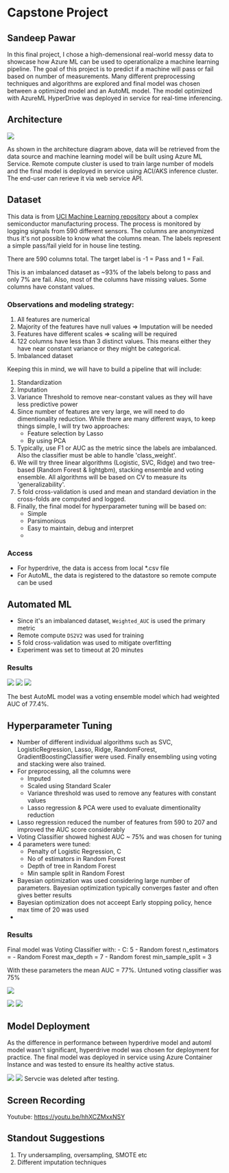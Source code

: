 
# Capstone Project
## Sandeep Pawar

In this final project, I chose a high-demensional real-world messy data to showcase how Azure ML can be used to operationalize a machine learning pipeline. The goal of this project is to predict if a machine will pass or fail based on number of measurements. Many different preprocessing techniques and algorithms are explored and final model was chosen between a optimized model and an AutoML model. The model optimized with AzureML HyperDrive was deployed in service for real-time inferencing. 
 
## Architecture 

![](https://docs.microsoft.com/en-us/azure/architecture/browse/thumbs/information-discovery-with-deep-learning-and-nlp.png)

As shown in the architecture diagram above, data will be retrieved from the data source and machine learning model will be built using Azure ML Service. Remote compute cluster is used to train large number of models and the final model is deployed in service using ACI/AKS inference cluster. The end-user can rerieve it via web service API. 

## Dataset

This data is from [UCI Machine Learning repository](https://archive.ics.uci.edu/ml/datasets/SECOM) about a complex semiconductor manufacturing process. The process is monitored by logging signals from 590 different sensors. The columns are anonymized thus it's not possible to know what the columns mean. The labels represent a simple pass/fail yield for in house line testing. 

There are 590 columns total. The target label is -1 = Pass and 1 = Fail. 

This is an imbalanced dataset as ~93% of the labels belong to pass and only 7% are fail. Also, most of the columns have missing values. Some columns have constant values. 

### Observations and modeling strategy:

1. All features are numerical
2. Majority of the features have null values => Imputation will be needed
3. Features have different scales => scaling will be required
4. 122 columns have less than 3 distinct values. This means either they have near constant variance or they might be categorical.  
5. Imbalanced dataset


Keeping this in mind, we will have to build a pipeline that will include:
1. Standardization
2. Imputation
3. Variance Threshold to remove near-constant values as they will have less predictive power
4. Since number of features are very large, we will need to do dimentionality reduction. While there are many different ways, to keep things simple, I will try two approaches:
    - Feature selection by Lasso
    - By using PCA
5. Typically, use F1 or AUC as the metric since the labels are imbalanced. Also the classifier must be able to handle 'class_weight'.
6. We will try three linear algorithms (Logistic, SVC, Ridge) and two tree-based (Random Forest & lightgbm), stacking ensemble and voting ensemble. All algorithms will be based on CV to measure its 'generalizability'.
7. 5 fold cross-validation is used and mean and standard deviation in the cross-folds are computed and logged.
7. Finally, the final model for hyperparameter tuning will be based on:
    - Simple
    - Parsimonious
    - Easy to maintain, debug and interpret
    - 

### Access
- For hyperdrive, the data is access from local *.csv file
- For AutoML, the data is registered to the datastore so remote compute can be used

## Automated ML
- Since it's an imbalanced dataset, `Weighted_AUC` is used the primary metric
- Remote compute `DS2V2` was used for training
- 5 fold cross-validation was used to mitigate overfitting
- Experiment was set to timeout at 20 minutes

### Results
![](https://raw.githubusercontent.com/sapawar4/nd00333-capstone/master/starter_file/images/automl.JPG)
![](https://raw.githubusercontent.com/sapawar4/nd00333-capstone/master/starter_file/images/automl2.JPG)
![](https://raw.githubusercontent.com/sapawar4/nd00333-capstone/master/starter_file/images/automl3.JPG)

The best AutoML model was a voting ensemble model which had weighted AUC of 77.4%.

## Hyperparameter Tuning
- Number of different individual algorithms such as SVC, LogisticRegression, Lasso, Ridge, RandomForest, GradientBoostingClassifier were used. Finally ensembling using voting and stacking were also trained. 
- For preprocessing, all the columns were
	- Imputed
	- Scaled using Standard Scaler
	- Variance threshold was used to remove any features with constant values
	- Lasso regression & PCA were used to evaluate dimentionality reduction
- Lasso regression reduced the number of features from 590 to 207 and improved the AUC score considerably
- Voting Classifier showed highest AUC ~ 75% and was chosen for tuning
- 4 parameters were tuned:
	- Penalty of Logistic Regression, C
	- No of estimators in Random Forest
	- Depth of tree in Random Forest
	- Min sample split in Random Forest
- Bayesian optimization was used considering large number of parameters. Bayesian optimization typically converges faster and often gives better results
- Bayesian optimization does not acceept Early stopping policy, hence max time of 20 was used
- 
### Results
Final model was Voting Classifier with:
	- C: 5
	- Random forest n_estimators = 
	- Random Forest max_depth = 7
	- Random forest min_sample_split = 3

With these parameters the mean AUC = 77%. Untuned voting classifier was 75%

![](https://raw.githubusercontent.com/sapawar4/nd00333-capstone/master/starter_file/images/hpo.JPG)

![](https://raw.githubusercontent.com/sapawar4/nd00333-capstone/master/starter_file/images/hpo2.JPG)
![](https://raw.githubusercontent.com/sapawar4/nd00333-capstone/master/starter_file/images/hpo3.JPG)




## Model Deployment
As the difference in performance between hyperdrive model and automl model wasn't significant, hyperdrive model was chosen for deployment for practice. The final model was deployed in service using Azure Container Instance and was tested to ensure its healthy active status. 

![](https://raw.githubusercontent.com/sapawar4/nd00333-capstone/master/starter_file/images/service.JPG)
![](https://raw.githubusercontent.com/sapawar4/nd00333-capstone/master/starter_file/images/service%202.JPG)
Servcie was deleted after testing.



## Screen Recording
Youtube: https://youtu.be/hhXCZMxxNSY

## Standout Suggestions
1. Try undersampling, oversampling, SMOTE etc
2. Different imputation techniques

